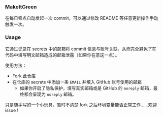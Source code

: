 ### MakeItGreen

在每日零点自动发起一次 commit，可以通过修改 README 等任意更新操作手动触发一次。

### Usage

它通过记录在 secrets 中的邮箱将 commit 信息与账号关联，从而完全避免了在代码中填写明文邮箱造成的邮箱泄露（如果你在意这一点）。

使用方法：
- Fork 此仓库
- 在仓库的 secrets 中添加一条 `EMAIL` 并填入 GitHub 账号使用的邮箱
  - 如果你开启了隐私保护，填写真实邮箱或是 GitHub 的 `noreply` 邮箱，最终都会呈现为 `noreply` 邮箱。

只是随手写的一个小玩具，暂时不清楚 fork 之后环境变量能否正常工作……欢迎 issue !
